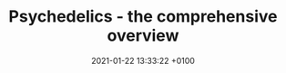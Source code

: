 ---
layout: post
title:  Psychedelics - the comprehensive overview
description: Coming soon.
date:   2021-01-22 13:33:22 +0100
image: /assets/img/psy.jpeg
category: curiosity
idyll: true
interactive: true 
---